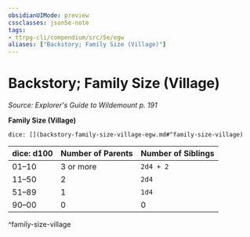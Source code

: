 ```yaml
---
obsidianUIMode: preview
cssclasses: json5e-note
tags:
- ttrpg-cli/compendium/src/5e/egw
aliases: ["Backstory; Family Size (Village)"]
---
```

# Backstory; Family Size (Village)
*Source: Explorer's Guide to Wildemount p. 191* 

**Family Size (Village)**

`dice: [](backstory-family-size-village-egw.md#^family-size-village)`

| dice: d100 | Number of Parents | Number of Siblings |
|------------|-------------------|--------------------|
| 01–10 | 3 or more | `2d4 + 2` |
| 11–50 | 2 | `2d4` |
| 51–89 | 1 | `1d4` |
| 90–00 | 0 | 0 |
^family-size-village